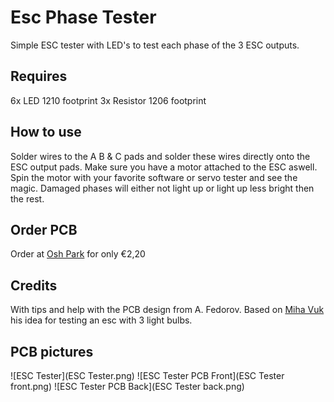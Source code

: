 # Esc Phase Tester
Simple ESC tester with LED's to test each phase of the 3 ESC outputs.

## Requires
6x LED 1210 footprint
3x Resistor 1206 footprint

## How to use
Solder wires to the A B & C pads and solder these wires directly onto the ESC output pads.
Make sure you have a motor attached to the ESC aswell.
Spin the motor with your favorite software or servo tester and see the magic.
Damaged phases will either not light up or light up less bright then the rest.

## Order PCB
Order at [Osh Park](https://oshpark.com/shared_projects/HtxU3gmh) for only €2,20

## Credits
With tips and help with the PCB design from A. Fedorov.
Based on [Miha Vuk](https://youtu.be/itS592cHuSg) his idea for testing an esc with 3 light bulbs.

## PCB pictures
![ESC Tester](ESC Tester.png)
![ESC Tester PCB Front](ESC Tester front.png)
![ESC Tester PCB Back](ESC Tester back.png)


